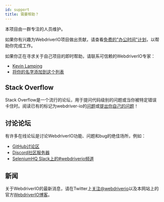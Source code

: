 ```yaml
---
id: support
title: 需要帮助？
---
```


本项目由一群专注的人员维护。

如果你有兴趣为WebdriverIO项目做出贡献，请查看[免费的"办公时间"计划](/blog/2020/07/01/office-hours)，以帮助你完成工作。

如果你正在寻求关于自己项目的即时帮助，请联系可信赖的WebdriverIO专家：

- [Kevin Lamping](https://www.codementor.io/@kevinlamping)
- [将你的名字添加到这个列表](https://github.com/webdriverio/webdriverio/edit/master/website/docs/Support.md)

## Stack Overflow

Stack Overflow是一个流行的论坛，用于提问代码级别的问题或当你被特定错误卡住时。阅读已有的标记为webdriver-io的[问题](https://stackoverflow.com/questions/tagged/webdriver-io)或[提出你自己的问题](https://stackoverflow.com/questions/ask?tags=webdriver-io)！

## 讨论论坛

有许多在线论坛是讨论WebdriverIO功能、问题和bug的绝佳场所，例如：

- [GitHub讨论区](https://github.com/webdriverio/webdriverio/discussions)
- [Discord社区服务器](https://discord.webdriver.io)
- [SeleniumHQ Slack上的#webdriverio频道](https://join.slack.com/t/seleniumhq/shared_invite/zt-vv33sc0w-VKKQop3WDV_lfrLXGGHvDw)

## 新闻

关于WebdriverIO的最新消息，请在Twitter上[关注@webdriverio](https://twitter.com/webdriverio)以及本网站上的官方[WebdriverIO博客](/blog)。